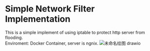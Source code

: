 #  Simple Network Filter Implementation
This is a simple implement of using iptable to protect http server from flooding.<br>
Enviroment: Docker Container, server is ngnix.
![未命名绘图 drawio](https://github.com/InNostaVation/Defence_Flooding_Ez_Simulate/assets/84618176/3165039b-06eb-4b3d-822c-ef800964c7d4)

